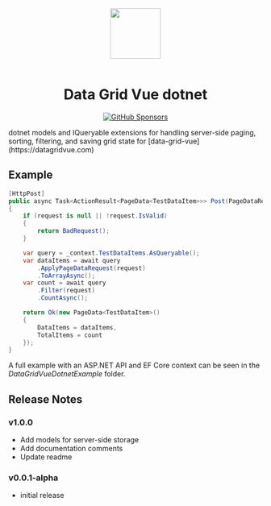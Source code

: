 <p align="center">
  <img src="https://datagridvue.com/favicon.svg" width="100" style="margin: 15px 0;" />
</p>

<h1 align="center">Data Grid Vue dotnet</h1>

<p align="center">
  <a href="https://github.com/sponsors/nruffing">
    <img alt="GitHub Sponsors" src="https://img.shields.io/github/sponsors/nruffing?logo=github&color=%23ffa600">
  </a>
</p>
dotnet models and IQueryable extensions for handling server-side paging, sorting, filtering, and saving grid state for [data-grid-vue](https://datagridvue.com)

## Example
```c#
[HttpPost]
public async Task<ActionResult<PageData<TestDataItem>>> Post(PageDataRequest request)
{
    if (request is null || !request.IsValid)
    {
        return BadRequest();
    }

    var query = _context.TestDataItems.AsQueryable();
    var dataItems = await query
        .ApplyPageDataRequest(request)
        .ToArrayAsync();
    var count = await query
		.Filter(request)
		.CountAsync();

    return Ok(new PageData<TestDataItem>()
    {
        DataItems = dataItems,
        TotalItems = count
    });
}
```
A full example with an ASP.NET API and EF Core context can be seen in the _DataGridVueDotnetExample_ folder.

## Release Notes

### v1.0.0
 - Add models for server-side storage
 - Add documentation comments
 - Update readme

### v0.0.1-alpha
 - initial release
